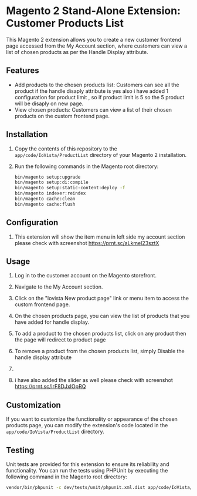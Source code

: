 # Magento 2 Stand-Alone Extension: Customer Products List

This Magento 2 extension allows you to create a new customer frontend page accessed from the My Account section, where customers can view a list of chosen products as per the Handle Display attribute.

## Features

- Add products to the chosen products list: Customers can see all the product if the handle disaply attribute is yes also i have added 1 configuration for product limit , so if product limit is 5 so the 5 product will be disaply on new page.
- View chosen products: Customers can view a list of their chosen products on the custom frontend page.

## Installation

1. Copy the contents of this repository to the `app/code/IoVista/ProductList` directory of your Magento 2 installation.

2. Run the following commands in the Magento root directory:

    ```bash
    bin/magento setup:upgrade
    bin/magento setup:di:compile
    bin/magento setup:static-content:deploy -f
    bin/magento indexer:reindex
    bin/magento cache:clean
    bin/magento cache:flush
    ```

## Configuration

1. This extension will show the item menu in left side my account section
please check with screenshot https://prnt.sc/aLkmel23sztX


## Usage

1. Log in to the customer account on the Magento storefront.

2. Navigate to the My Account section.

3. Click on the "Iovista New product page" link or menu item to access the custom frontend page.

4. On the chosen products page, you can view the list of products that you have added for handle display.

5. To add a product to the chosen products list, click on any product then the page will redirect to product page 

6. To remove a product from the chosen products list, simply Disable the handle display attribute
7. 
7. i have also added the slider as well please check 
with screenshot https://prnt.sc/IrF8DJxIOpRQ

## Customization

If you want to customize the functionality or appearance of the chosen products page, you can modify the extension's code located in the `app/code/IoVista/ProductList` directory.

## Testing

Unit tests are provided for this extension to ensure its reliability and functionality. You can run the tests using PHPUnit by executing the following command in the Magento root directory:

```bash
vendor/bin/phpunit -c dev/tests/unit/phpunit.xml.dist app/code/IoVista/ProductList/Test
